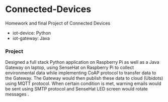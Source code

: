 # Connected-Devices
Homework and final Project of Connected Devices
- iot-device: Python
- iot-gateway: Java

### Project 

Designed a full stack Python application on Raspberry Pi as well as a Java Gateway on laptop, using SenseHat on Raspberry Pi to
collect environmental data while implementing CoAP protocol to transfer data to the Gateway. The Gateway would then publish
these data to cloud (Ubidots) using MQTT protocol. When certain condition is met, warning emails would be sent using SMTP
protocol and SenseHat LED screen would rotate messages .
